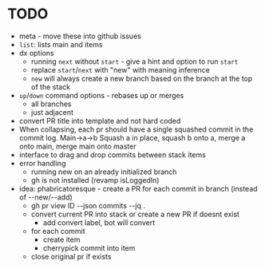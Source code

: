 # TODO

- meta - move these into github issues
- `list`: lists main and items
- dx options
  - running `next` without `start` - give a hint and option to run `start`
  - replace `start`/`next` with "new" with meaning inference
  - `new` will always create a new branch based on the branch at the top of the stack
- `up`/`down` command options - rebases up or merges
  - all branches
  - just adjacent
- convert PR title into template and not hard coded
- When collapsing, each pr should have a single squashed commit in the commit log.
  Main->a->b
  Squash a in place, squash b onto a, merge a onto main, merge main onto master
- interface to drag and drop commits between stack items
- error handling
  - running new on an already initialized branch
  - gh is not installed (revamp isLoggedIn)
- idea: phabricatoresque - create a PR for each commit in branch (instead of --new/--add)
  - gh pr view ID --json commits --jq .
  - convert current PR into stack or create a new PR if doesnt exist
    - add convert label, bot will convert
  - for each commit
    - create item
    - cherrypick commit into item
  - close original pr if exists
